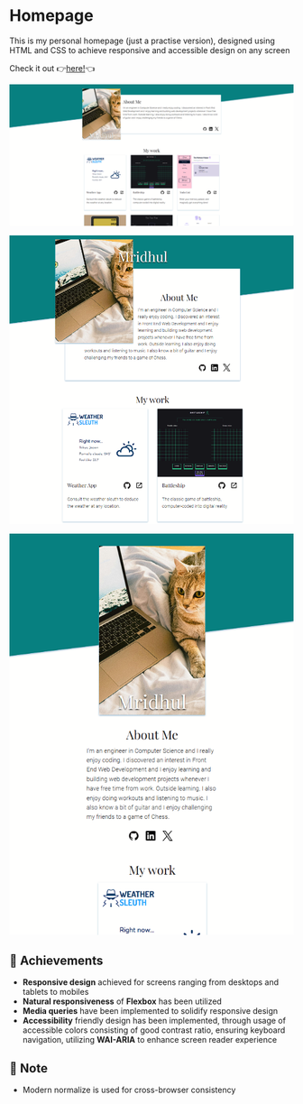 # Homepage

This is my personal homepage (just a practise version), designed using HTML and CSS to achieve responsive and accessible design on any screen

Check it out :point_right:[here!](https://mell62.github.io/homepage/):point_left:

![desktop-screenshot](./images/screenshot-desktop.png)

![tablet-screenshot](./images/screenshot-tablet.png)

![mobile-screenshot](./images/screenshot-mobile.png)

## :tada: Achievements

- **Responsive design** achieved for screens ranging from desktops and tablets to mobiles
- **Natural responsiveness** of **Flexbox** has been utilized
- **Media queries** have been implemented to solidify responsive design
- **Accessibility** friendly design has been implemented, through usage of accessible colors consisting of good contrast ratio, ensuring keyboard navigation, utilizing **WAI-ARIA** to enhance screen reader experience

## :page_with_curl: Note

- Modern normalize is used for cross-browser consistency
